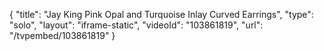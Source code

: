 {
    "title": "Jay King Pink Opal and Turquoise Inlay Curved Earrings",
    "type": "solo",
    "layout": "iframe-static",
    "videoId": "103861819",
    "url": "\/tvpembed\/103861819"
}